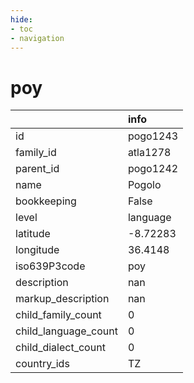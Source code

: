 ```yaml
---
hide:
- toc
- navigation
---
```

# poy
|                      | info     |
|:---------------------|:---------|
| id                   | pogo1243 |
| family_id            | atla1278 |
| parent_id            | pogo1242 |
| name                 | Pogolo   |
| bookkeeping          | False    |
| level                | language |
| latitude             | -8.72283 |
| longitude            | 36.4148  |
| iso639P3code         | poy      |
| description          | nan      |
| markup_description   | nan      |
| child_family_count   | 0        |
| child_language_count | 0        |
| child_dialect_count  | 0        |
| country_ids          | TZ       |